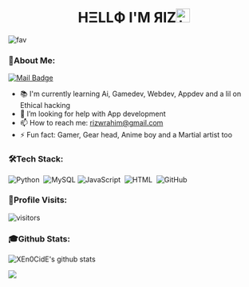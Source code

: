 ### <h1 align='center'> HΞLLФ I'M ЯIZ<img src="https://user-images.githubusercontent.com/1303154/88677602-1635ba80-d120-11ea-84d8-d263ba5fc3c0.gif" width="28px" alt="hi"></h1>
![fav](https://user-images.githubusercontent.com/73348960/108745100-2433a880-7554-11eb-9cf0-8f8b94e415ab.gif)

### 📌About Me:

[![Mail Badge](https://img.shields.io/badge/-@_uza._-e84393?style=flat&labelColor=e84393&logo=instagram&logoColor=white)](https://instagram.com/_uza._)

- 📚 I'm currently learning Ai, Gamedev, Webdev, Appdev and a lil on Ethical hacking
- 🤔 I’m looking for help with App development
- 📫 How to reach me: rizwrahim@gmail.com
- ⚡ Fun fact: Gamer, Gear head, Anime boy and a Martial artist too

### 🛠️Tech Stack:

![Python](https://img.shields.io/badge/-Python-05122A?style=flat&logo=python)&nbsp;
![MySQL](http://img.shields.io/badge/-MySQL-05122A?style=flat-square&logo=mysql&logoColor=owlnight)
![JavaScript](https://img.shields.io/badge/-JavaScript-05122A?style=flat&logo=javascript)&nbsp;
![HTML](https://img.shields.io/badge/-HTML-05122A?style=flat&logo=HTML5)&nbsp;
![GitHub](https://img.shields.io/badge/-GitHub-05122A?style=flat&logo=github)&nbsp;

### 👣Profile Visits:

![visitors](https://visitor-badge.glitch.me/badge?page_id=XEn0CidE.XEn0CidE)


### 🎓Github Stats:

![XEn0CidE's github stats](https://github-readme-stats.vercel.app/api?username=XEn0CidE&count_private=true&show_icons=true&theme=great-gatsby&hide=contribs,prs)
 
  <img src="https://github-profile-trophy.vercel.app/?username=XEn0CidE&theme=dracula&rank=SECRET,SSS,SS,S,AAA,AA,A,B" />


 
